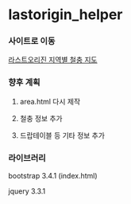 # lastorigin_helper

### 사이트로 이동

<a href="https://lastoriginmap.github.io/" target="_newtab">라스트오리진 지역별 철충 지도</a>

### 향후 계획

1. area.html 다시 제작

2. 철충 정보 추가

3. 드랍테이블 등 기타 정보 추가

### 라이브러리

bootstrap 3.4.1 (index.html)

jquery 3.3.1